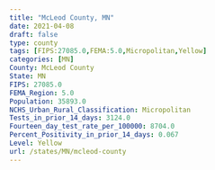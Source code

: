 ```yaml
---
title: "McLeod County, MN"
date: 2021-04-08
draft: false
type: county
tags: [FIPS:27085.0,FEMA:5.0,Micropolitan,Yellow]
categories: [MN]
County: McLeod County
State: MN
FIPS: 27085.0
FEMA_Region: 5.0
Population: 35893.0
NCHS_Urban_Rural_Classification: Micropolitan
Tests_in_prior_14_days: 3124.0
Fourteen_day_test_rate_per_100000: 8704.0
Percent_Positivity_in_prior_14_days: 0.067
Level: Yellow
url: /states/MN/mcleod-county
---
```



